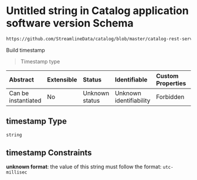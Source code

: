 # Untitled string in Catalog application software version Schema

```txt
https://github.com/StreamlineData/catalog/blob/master/catalog-rest-service/src/main/resources/json/schema/api/catalogVersion.json#/properties/timestamp
```

Build timestamp

> Timestamp type

| Abstract            | Extensible | Status         | Identifiable            | Custom Properties | Additional Properties | Access Restrictions | Defined In                                                                    |
| :------------------ | :--------- | :------------- | :---------------------- | :---------------- | :-------------------- | :------------------ | :---------------------------------------------------------------------------- |
| Can be instantiated | No         | Unknown status | Unknown identifiability | Forbidden         | Allowed               | none                | [catalogVersion.json*](../out/api/catalogVersion.json "open original schema") |

## timestamp Type

`string`

## timestamp Constraints

**unknown format**: the value of this string must follow the format: `utc-millisec`
